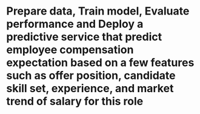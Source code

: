 
# Prepare data, Train model, Evaluate performance and Deploy a predictive service that predict employee compensation expectation based on a few features such as offer position, candidate skill set, experience, and market trend of salary for this role
